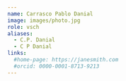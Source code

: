```yaml
---
name: Carrasco Pablo Danial
image: images/photo.jpg
role: vsch
aliases:
  - C.P. Danial
  - C P Danial
links:
  #home-page: https://janesmith.com
  #orcid: 0000-0001-8713-9213
---
```

